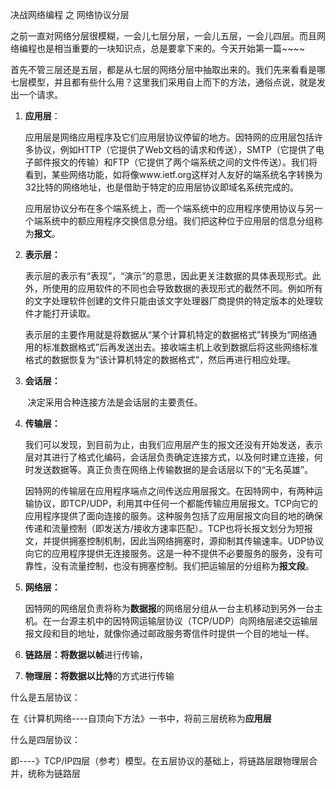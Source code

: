 决战网络编程 之 网络协议分层

​	之前一直对网络分层很模糊，一会儿七层分层，一会儿五层，一会儿四层。而且网络编程也是相当重要的一块知识点，总是要拿下来的。今天开始第一篇~~~~

​	首先不管三层还是五层，都是从七层的网络分层中抽取出来的。我们先来看看是哪七层模型，并且都有些什么用？这里我们采用自上而下的方法，通俗点说，就是发出一个请求。

1. **应用层**：

   ​		应用层是网络应用程序及它们应用层协议停留的地方。因特网的应用层包括许多协议，例如HTTP（它提供了Web文档的请求和传送），SMTP（它提供了电子邮件报文的传输）和FTP（它提供了两个端系统之间的文件传送）。我们将看到，某些网络功能，如将像www.ietf.org这样对人友好的端系统名字转换为32比特的网络地址，也是借助于特定的应用层协议即域名系统完成的。

   ​		应用层协议分布在多个端系统上，而一个端系统中的应用程序使用协议与另一个端系统中的额应用程序交换信息分组。我们把这种位于应用层的信息分组称为**报文**。

2. **表示层：**

   ​		表示层的表示有“表现”，“演示”的意思，因此更关注数据的具体表现形式。此外，所使用的应用软件的不同也会导致数据的表现形式的截然不同。例如所有的文字处理软件创建的文件只能由该文字处理器厂商提供的特定版本的处理软件才能打开读取。

   ​		表示层的主要作用就是将数据从“某个计算机特定的数据格式”转换为“网络通用的标准数据格式”后再发送出去。接收端主机上收到数据后将这些网络标准格式的数据恢复为“该计算机特定的数据格式”，然后再进行相应处理。

3. **会话层：**

   ​		决定采用合种连接方法是会话层的主要责任。

4. **传输层：**

   ​		我们可以发现，到目前为止，由我们应用层产生的报文还没有开始发送，表示层对其进行了格式化编码，会话层负责确定连接方式，以及何时建立连接，何时发送数据等。真正负责在网络上传输数据的是会话层以下的“无名英雄”。

   ​		因特网的传输层在应用程序端点之间传送应用层报文。在因特网中，有两种运输协议，即TCP/UDP，利用其中任何一个都能传输应用层报文。TCP向它的应用程序提供了面向连接的服务。这种服务包括了应用层报文向目的地的确保传递和流量控制（即发送方/接收方速率匹配）。TCP也将长报文划分为短报文，并提供拥塞控制机制，因此当网络拥塞时，源抑制其传输速率。UDP协议向它的应用程序提供无连接服务。这是一种不提供不必要服务的服务，没有可靠性，没有流量控制，也没有拥塞控制。我们把运输层的分组称为**报文段**。

5. **网络层：**

   ​		因特网的网络层负责将称为**数据报**的网络层分组从一台主机移动到另外一台主机。在一台源主机中的因特网运输层协议（TCP/UDP）向网络层递交运输层报文段和目的地址，就像你通过邮政服务寄信件时提供一个目的地址一样。

6. **链路层：**将数据以**帧**进行传输，

7. **物理层：**将数据以**比特**的方式进行传输

什么是五层协议：

​	在《计算机网络----自顶向下方法》一书中，将前三层统称为**应用层**

什么是四层协议：

​	即----》TCP/IP四层（参考）模型。在五层协议的基础上，将链路层跟物理层合并，统称为链路层